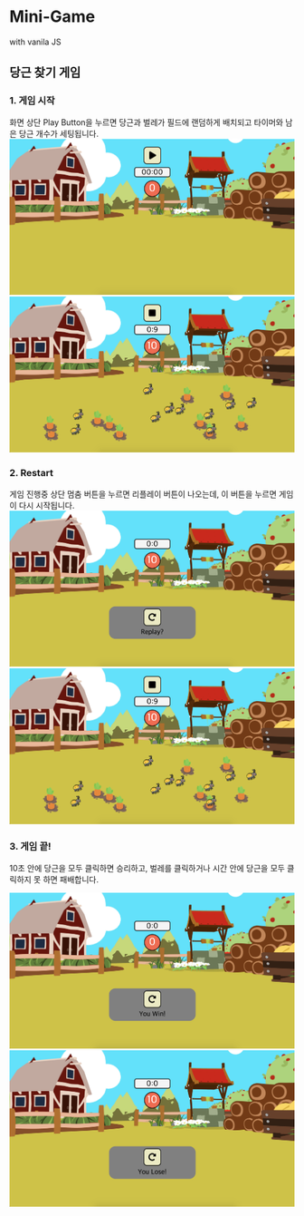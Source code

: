 # Mini-Game
with vanila JS

## 당근 찾기 게임

### 1. 게임 시작

화면 상단 Play Button을 누르면 당근과 벌레가 필드에 랜덤하게 배치되고 타이머와 남은 당근 개수가 세팅됩니다. 
![gameStartPage](./readme/Start1.png)
![gameStartPage](./readme/Start2.png)

### 2. Restart

게임 진행중 상단 멈춤 버튼을 누르면 리플레이 버튼이 나오는데, 이 버튼을 누르면 게임이 다시 시작됩니다.
![gameRestartPage](./readme/Replay1.png)
![gameRestartPage](./readme/Replay2.png)

### 3. 게임 끝!

10초 안에 당근을 모두 클릭하면 승리하고, 벌레를 클릭하거나 시간 안에 당근을 모두 클릭하지 못 하면 패배합니다. 

![gameRestartPage](./readme/Win.png)
![gameRestartPage](./readme/lose.png)

